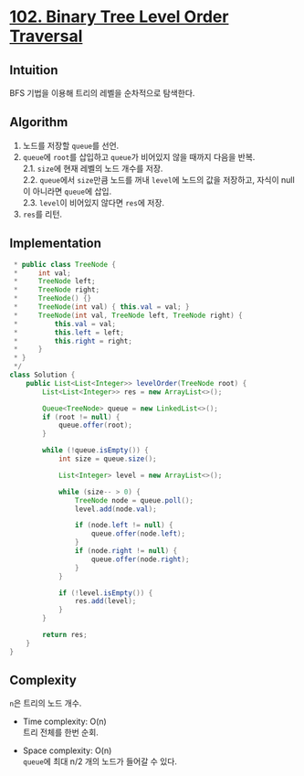 # [102. Binary Tree Level Order Traversal](https://leetcode.com/problems/binary-tree-level-order-traversal/description/)

## Intuition
BFS 기법을 이용해 트리의 레벨을 순차적으로 탐색한다.

## Algorithm
1. 노드를 저장할 `queue`를 선언.
2. `queue`에 `root`를 삽입하고 `queue`가 비어있지 않을 때까지 다음을 반복.    
2.1. `size`에 현재 레벨의 노드 개수를 저장.    
2.2. `queue`에서 `size`만큼 노드를 꺼내 `level`에 노드의 값을 저장하고, 자식이 null이 아니라면 `queue`에 삽입.   
2.3. `level`이 비어있지 않다면 `res`에 저장.
3. `res`를 리턴.

## Implementation
```java
 * public class TreeNode {
 *     int val;
 *     TreeNode left;
 *     TreeNode right;
 *     TreeNode() {}
 *     TreeNode(int val) { this.val = val; }
 *     TreeNode(int val, TreeNode left, TreeNode right) {
 *         this.val = val;
 *         this.left = left;
 *         this.right = right;
 *     }
 * }
 */
class Solution {
    public List<List<Integer>> levelOrder(TreeNode root) {
        List<List<Integer>> res = new ArrayList<>();

        Queue<TreeNode> queue = new LinkedList<>();
        if (root != null) {
            queue.offer(root);
        }

        while (!queue.isEmpty()) {
            int size = queue.size();

            List<Integer> level = new ArrayList<>();

            while (size-- > 0) {
                TreeNode node = queue.poll();
                level.add(node.val);

                if (node.left != null) {
                    queue.offer(node.left);
                }
                if (node.right != null) {
                    queue.offer(node.right);
                }
            }

            if (!level.isEmpty()) {
                res.add(level);
            }
        }

        return res;
    }
}
```

## Complexity
`n`은 트리의 노드 개수.
- Time complexity: O(n)   
트리 전체를 한번 순회.  

- Space complexity: O(n)   
`queue`에 최대 n/2 개의 노드가 들어갈 수 있다.
